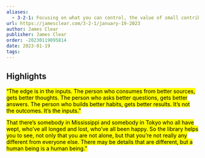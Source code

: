 ```yaml
---
aliases:
  - 3-2-1: Focusing on what you can control, the value of small contributions, and daily habits
url: https://jamesclear.com/3-2-1/january-19-2023
author: James Clear
publisher: James Clear
order: -20230119095814
date: 2023-01-19
tags:
---
```


## Highlights
<mark>“The edge is in the inputs. The person who consumes from better sources, gets better thoughts. The person who asks better questions, gets better answers. The person who builds better habits, gets better results. It’s not the outcomes. It’s the inputs.”</mark>

<mark>That there’s somebody in Mississippi and somebody in Tokyo who all have wept, who’ve all longed and lost, who’ve all been happy. So the library helps you to see, not only that you are not alone, but that you’re not really any different from everyone else. There may be details that are different, but a human being is a human being.”</mark>

